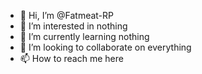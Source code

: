 - 👋 Hi, I’m @Fatmeat-RP
- 👀 I’m interested in nothing
- 🌱 I’m currently learning nothing
- 💞️ I’m looking to collaborate on everything
- 📫 How to reach me here

<!---
Fatmeat-RP/Fatmeat-RP is a ✨ special ✨ repository because its `README.md` (this file) appears on your GitHub profile.
You can click the Preview link to take a look at your changes.
--->
